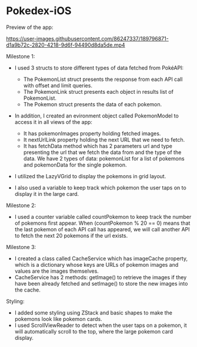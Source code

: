 # Pokedex-iOS

Preview of the app:

https://user-images.githubusercontent.com/86247337/189796871-d1a9b72c-2820-4218-9d6f-94490d8da5de.mp4


Milestone 1:
- I used 3 structs to store different types of data fetched from PokéAPI:
  + The PokemonList struct presents the response from each API call with offset and limit queries.
  + The PokemonLink struct presents each object in results list of PokemonList.
  + The Pokemon struct presents the data of each pokemon.

- In addition, I created an evironment object called PokemonModel to access it in all views of the app:
  + It has pokemonImages property holding fetched images.
  + It nextUrlLink property holding the next URL that we need to fetch.
  + It has fetchData method which has 2 parameters url and type presenting the url that we fetch the data from and the type of the data. We have 2 types of data: pokemonList for a list of pokemons and pokemonData for the single pokemon.
  
 - I utilized the LazyVGrid to display the pokemons in grid layout.
 - I also used a variable to keep track which pokemon the user taps on to display it in the large card.
 
 Milestone 2:
 - I used a counter variable called countPokemon to keep track the number of pokemons first appear. When (countPokemon % 20 == 0) means that the last pokemon of each API call has appeared, we will call another API to fetch the next 20 pokemons if the url exists.
 
 Milestone 3:
 - I created a class called CacheService which has imageCache property, which is a dictionary whose keys are URLs of pokemon images and values are the images themselves.
 - CacheService has 2 methods: getImage() to retrieve the images if they have been already fetched and setImage() to store the new images into the cache.
 
 Styling:
 - I added some styling using ZStack and basic shapes to make the pokemons look like pokemon cards.
 - I used ScrollViewReader to detect when the user taps on a pokemon, it will automatically scroll to the top, where the large pokemon card display.

